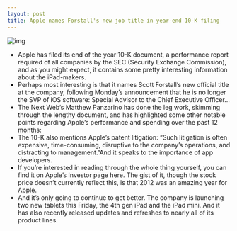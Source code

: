 ```yaml
---
layout: post
title: Apple names Forstall's new job title in year-end 10-K filing
---
```

![img](http://media.idownloadblog.com/wp-content/uploads/2012/01/asian-apple-store-e1325693319353.jpg)
* Apple has filed its end of the year 10-K document, a performance report required of all companies by the SEC (Security Exchange Commission), and as you might expect, it contains some pretty interesting information about the iPad-makers.
* Perhaps most interesting is that it names Scott Forstall’s new official title at the company, following Monday’s announcement that he is no longer the SVP of iOS software: Special Advisor to the Chief Executive Officer…
* The Next Web‘s Matthew Panzarino has done the leg work, skimming through the lengthy document, and has highlighted some other notable points regarding Apple’s performance and spending over the past 12 months:
* The 10-K also mentions Apple’s patent litigation: “Such litigation is often expensive, time-consuming, disruptive to the company’s operations, and distracting to management.”And it speaks to the importance of app developers.
* If you’re interested in reading through the whole thing yourself, you can find it on Apple’s Investor page here. The gist of it, though the stock price doesn’t currently reflect this, is that 2012 was an amazing year for Apple.
* And it’s only going to continue to get better. The company is launching two new tablets this Friday, the 4th gen iPad and the iPad mini. And it has also recently released updates and refreshes to nearly all of its product lines.

